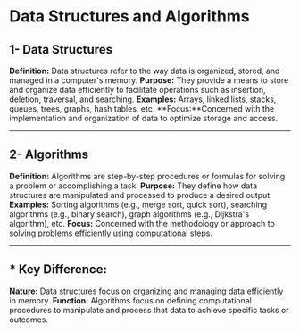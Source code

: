 # Data Structures and Algorithms 

## 1- Data Structures

**Definition:** Data structures refer to the way data is organized, stored, and managed in a computer's memory.
**Purpose:** They provide a means to store and organize data efficiently to facilitate operations such as insertion, deletion, traversal, and searching.
**Examples:** Arrays, linked lists, stacks, queues, trees, graphs, hash tables, etc.
**Focus:**Concerned with the implementation and organization of data to optimize storage and access.

---

## 2- Algorithms

**Definition:** Algorithms are step-by-step procedures or formulas for solving a problem or accomplishing a task.
**Purpose:** They define how data structures are manipulated and processed to produce a desired output.
**Examples:** Sorting algorithms (e.g., merge sort, quick sort), searching algorithms (e.g., binary search), graph algorithms (e.g., Dijkstra's algorithm), etc.
**Focus:** Concerned with the methodology or approach to solving problems efficiently using computational steps.

---

## * Key Difference:
**Nature:** Data structures focus on organizing and managing data efficiently in memory.
**Function:** Algorithms focus on defining computational procedures to manipulate and process that data to achieve specific tasks or outcomes.
